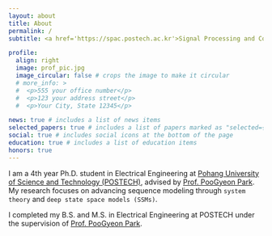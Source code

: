 ```yaml
---
layout: about
title: About
permalink: /
subtitle: <a href='https://spac.postech.ac.kr'>Signal Processing and Control Lab (SPaC)</a>. minseon25@postech.ac.kr

profile:
  align: right
  image: prof_pic.jpg
  image_circular: false # crops the image to make it circular
  # more_info: >
  #  <p>555 your office number</p>
  #  <p>123 your address street</p>
  #  <p>Your City, State 12345</p>

news: true # includes a list of news items
selected_papers: true # includes a list of papers marked as "selected={true}"
social: true # includes social icons at the bottom of the page
education: true # includes a list of education items
honors: true
---
```


I am a 4th year Ph.D. student in Electrical Engineering at [Pohang University of Science and Technology (POSTECH)](https://www.postech.ac.kr/eng/), advised by [Prof. PooGyeon Park](https://scholar.google.co.kr/citations?hl=ko&user=ktTQiqsAAAAJ&view_op=list_works).
My research focuses on advancing sequence modeling through `system theory` and `deep state space models (SSMs)`.

I completed my B.S. and M.S. in Electrical Engineering at POSTECH under the supervision of [Prof. PooGyeon Park](https://scholar.google.co.kr/citations?hl=ko&user=ktTQiqsAAAAJ&view_op=list_works).
